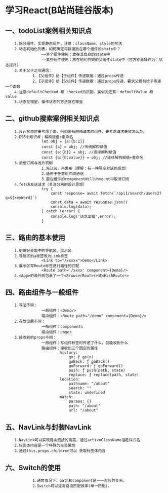 # 学习React(B站尚硅谷版本)
## 一、todoList案例相关知识点
		1.拆分组件、实现静态组件，注意：className、style的写法
		2.动态初始化列表，如何确定将数据放在哪个组件的state中？
					——某个组件使用：放在其自身的state中
					——某些组件使用：放在他们共同的父组件state中（官方称此操作为：状态提升）
		3.关于父子之间通信：
				1.【父组件】给【子组件】传递数据：通过props传递
				2.【子组件】给【父组件】传递数据：通过props传递，要求父提前给子传递一个函数
		4.注意defaultChecked 和 checked的区别，类似的还有：defaultValue 和 value
		5.状态在哪里，操作状态的方法就在哪里
		
## 二、github搜索案例相关知识点
		1.设计状态时要考虑全面，例如带有网络请求的组件，要考虑请求失败怎么办。
		2.ES6小知识点：解构赋值+重命名
					let obj = {a:{b:1}}
					const {a} = obj; //传统解构赋值
					const {a:{b}} = obj; //连续解构赋值
					const {a:{b:value}} = obj; //连续解构赋值+重命名
		3.消息订阅与发布机制
					1.先订阅，再发布（理解：有一种隔空对话的感觉）
					2.适用于任意组件间通信
					3.要在组件的componentWillUnmount中取消订阅
		4.fetch发送请求（关注分离的设计思想）
					try {
						const response= await fetch(`/api1/search/users2?q=${keyWord}`)
						const data = await response.json()
						console.log(data);
					} catch (error) {
						console.log('请求出错',error);
					}
					
## 三、路由的基本使用
        1.明确好界面中的导航区、展示区
        2.导航区的a标签改为Link标签
                    <Link to="/xxxxx">Demo</Link>
        3.展示区写Route标签进行路径的匹配
                    <Route path='/xxxx' component={Demo}/>
        4.<App>的最外侧包裹了一个<BrowserRouter>或<HashRouter>
        
## 四、路由组件与一般组件
        1.写法不同：
                    一般组件：<Demo/>
                    路由组件：<Route path="/demo" component={Demo}/>
        2.存放位置不同：
                    一般组件：components
                    路由组件：pages
        3.接收到的props不同：
                    一般组件：写组件标签时传递了什么，就能收到什么
                    路由组件：接收到三个固定的属性
                            history:
                                go: ƒ go(n)
                                goBack: ƒ goBack()
                                goForward: ƒ goForward()
                                push: ƒ push(path, state)
                                replace: ƒ replace(path, state)
                            location:
                                pathname: "/about"
                                search: ""
                                state: undefined
                            match:
                                params: {}
                                path: "/about"
                                url: "/about"        
## 五、NavLink与封装NavLink
        1.NavLink可以实现路由链接的高亮，通过activeClassName指定样式名
        2.标签体内容是一个特殊的标签属性
        3.通过this.props.children可以 获取标签体内容
        
## 六、Switch的使用
				1.通常情况下，path和component是一一对应的关系。
				2.Switch可以提高路由匹配效率(单一匹配)。
